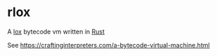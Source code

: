 # rlox

A [lox](https://craftinginterpreters.com/the-lox-language.html) bytecode vm written in [Rust](https://www.rust-lang.org/)

See https://craftinginterpreters.com/a-bytecode-virtual-machine.html
